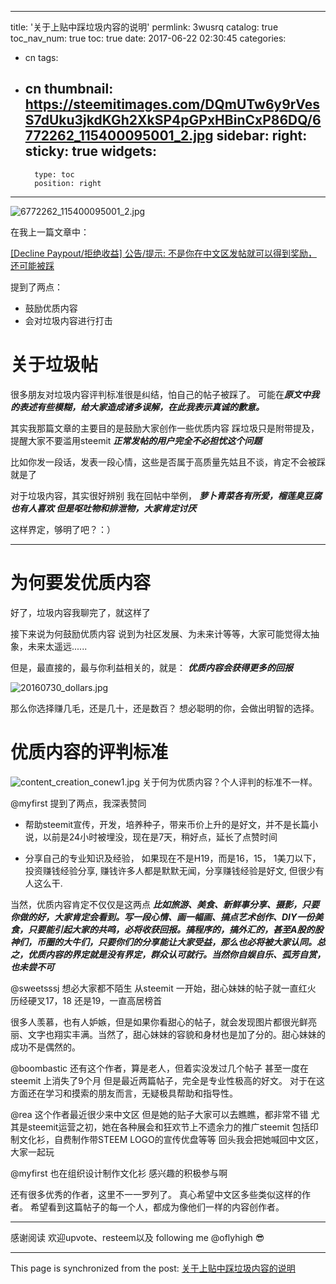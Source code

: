 
---
title: '关于上贴中踩垃圾内容的说明'
permlink: 3wusrq
catalog: true
toc_nav_num: true
toc: true
date: 2017-06-22 02:30:45
categories:
- cn
tags:
- cn
thumbnail: https://steemitimages.com/DQmUTw6y9rVesS7dUku3jkdKGh2XkSP4pGPxHBinCxP86DQ/6772262_115400095001_2.jpg
sidebar:
    right:
        sticky: true
widgets:
    -
        type: toc
        position: right
---


![6772262_115400095001_2.jpg](https://steemitimages.com/DQmUTw6y9rVesS7dUku3jkdKGh2XkSP4pGPxHBinCxP86DQ/6772262_115400095001_2.jpg)

在我上一篇文章中：

[[Decline Paypout/拒绝收益] 公告/提示: 不是你在中文区发帖就可以得到奖励， 还可能被踩](https://steemit.com/cn/@oflyhigh/decline-paypout)

提到了两点：
* 鼓励优质内容
* 会对垃圾内容进行打击

# 关于垃圾帖

很多朋友对垃圾内容评判标准很是纠结，怕自己的帖子被踩了。
可能在***原文中我的表述有些模糊，给大家造成诸多误解，在此我表示真诚的歉意。***

其实我那篇文章的主要目的是鼓励大家创作一些优质内容
踩垃圾只是附带提及，提醒大家不要滥用steemit
***正常发帖的用户完全不必担忧这个问题***

比如你发一段话，发表一段心情，这些是否属于高质量先姑且不谈，肯定不会被踩就是了


对于垃圾内容，其实很好辨别
我在回帖中举例，
***萝卜青菜各有所爱，榴莲臭豆腐也有人喜欢
但是呕吐物和排泄物，大家肯定讨厌***

这样界定，够明了吧？：）

------------------------

# 为何要发优质内容

好了，垃圾内容我聊完了，就这样了

接下来说为何鼓励优质内容
说到为社区发展、为未来计等等，大家可能觉得太抽象，未来太遥远......

但是，最直接的，最与你利益相关的，就是：
***优质内容会获得更多的回报***

![20160730_dollars.jpg](https://steemitimages.com/DQmaycqr3QdQx2JagQLjQGnCyAoWgnRSsgMVx8Q6iuf8mJg/20160730_dollars.jpg)

那么你选择赚几毛，还是几十，还是数百？
想必聪明的你，会做出明智的选择。

# 优质内容的评判标准

![content_creation_conew1.jpg](https://steemitimages.com/DQmcRX4THmLQnNtjUxKNrrjz5QabyF6uGG5BAbYQaKc5MPg/content_creation_conew1.jpg)
关于何为优质内容？个人评判的标准不一样。

@myfirst 提到了两点，我深表赞同

* 帮助steemit宣传，开发，培养种子，带来币价上升的是好文，并不是长篇小说，以前是24小时被埋没，现在是7天，稍好点，延长了点赞时间

* 分享自己的专业知识及经验， 如果现在不是H19，而是16，15， 1美刀以下，投资赚钱经验分享, 赚钱许多人都是默默无闻，分享赚钱经验是好文, 但很少有人这么干.

当然，优质内容肯定不仅仅是这两点
***比如旅游、美食、新鲜事分享、摄影，只要你做的好，大家肯定会看到。写一段心情、画一幅画、搞点艺术创作、DIY一份美食，只要能引起大家的共鸣，必将收获回报。搞程序的，搞外汇的，甚至A股的股神们，币圈的大牛们，只要你们的分享能让大家受益，那么也必将被大家认同。总之，优质内容的界定就是没有界定，群众认可就行。当然你自娱自乐、孤芳自赏，也未尝不可***

@sweetsssj 想必大家都不陌生
从steemit 一开始，甜心妹妹的帖子就一直红火
历经硬叉17，18 还是19，一直高居榜首

很多人羡慕，也有人妒嫉，但是如果你看甜心的帖子，就会发现图片都很光鲜亮丽、文字也翔实丰满。当然了，甜心妹妹的容貌和身材也是加了分的。甜心妹妹的成功不是偶然的。

@boombastic
还有这个作者，算是老人，但着实没发过几个帖子
甚至一度在steemit 上消失了9个月
但是最近两篇帖子，完全是专业性极高的好文。
对于在这方面还在学习和摸索的朋友而言，无疑极具帮助和指导性。

@rea
这个作者最近很少来中文区
但是她的贴子大家可以去瞧瞧，都非常不错
尤其是steemit运营之初，她在各种展会和狂欢节上不遗余力的推广steemit
包括印制文化衫，自费制作带STEEM LOGO的宣传优盘等等
回头我会把她喊回中文区，大家一起玩

@myfirst 也在组织设计制作文化衫
感兴趣的积极参与啊


还有很多优秀的作者，这里不一一罗列了。
真心希望中文区多些类似这样的作者。
希望看到这篇帖子的每一个人，都成为像他们一样的内容创作者。

----
感谢阅读
欢迎upvote、resteem以及 following me @oflyhigh 😎

- - -

This page is synchronized from the post: [关于上贴中踩垃圾内容的说明](https://steemit.com/@oflyhigh/3wusrq)
